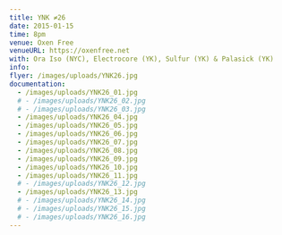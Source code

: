 ```yaml
---
title: YNK ≠26
date: 2015-01-15
time: 8pm
venue: Oxen Free
venueURL: https://oxenfree.net
with: Ora Iso (NYC), Electrocore (YK), Sulfur (YK) & Palasick (YK)
info:
flyer: /images/uploads/YNK26.jpg
documentation:
  - /images/uploads/YNK26_01.jpg
  # - /images/uploads/YNK26_02.jpg
  # - /images/uploads/YNK26_03.jpg
  - /images/uploads/YNK26_04.jpg
  - /images/uploads/YNK26_05.jpg
  - /images/uploads/YNK26_06.jpg
  - /images/uploads/YNK26_07.jpg
  - /images/uploads/YNK26_08.jpg
  - /images/uploads/YNK26_09.jpg
  - /images/uploads/YNK26_10.jpg
  - /images/uploads/YNK26_11.jpg
  # - /images/uploads/YNK26_12.jpg
  - /images/uploads/YNK26_13.jpg
  # - /images/uploads/YNK26_14.jpg
  # - /images/uploads/YNK26_15.jpg
  # - /images/uploads/YNK26_16.jpg
---
```

